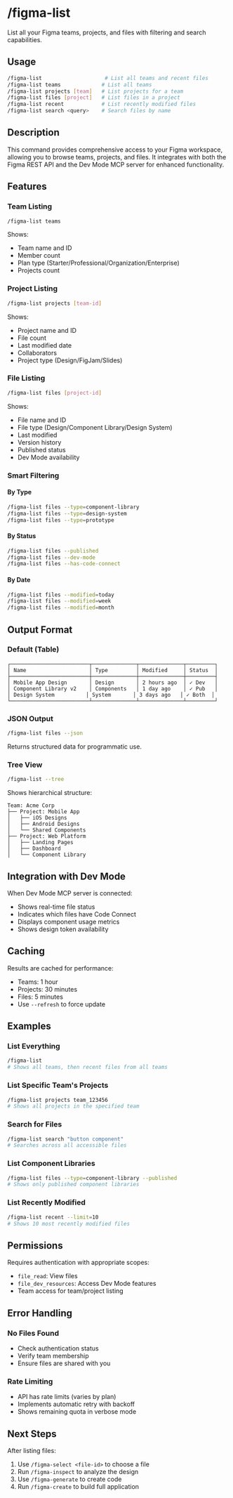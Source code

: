 # /figma-list

List all your Figma teams, projects, and files with filtering and search capabilities.

## Usage

```bash
/figma-list                    # List all teams and recent files
/figma-list teams             # List all teams
/figma-list projects [team]   # List projects for a team
/figma-list files [project]   # List files in a project
/figma-list recent            # List recently modified files
/figma-list search <query>    # Search files by name
```

## Description

This command provides comprehensive access to your Figma workspace, allowing you to browse teams, projects, and files. It integrates with both the Figma REST API and the Dev Mode MCP server for enhanced functionality.

## Features

### Team Listing
```bash
/figma-list teams
```
Shows:
- Team name and ID
- Member count
- Plan type (Starter/Professional/Organization/Enterprise)
- Projects count

### Project Listing
```bash
/figma-list projects [team-id]
```
Shows:
- Project name and ID
- File count
- Last modified date
- Collaborators
- Project type (Design/FigJam/Slides)

### File Listing
```bash
/figma-list files [project-id]
```
Shows:
- File name and ID
- File type (Design/Component Library/Design System)
- Last modified
- Version history
- Published status
- Dev Mode availability

### Smart Filtering

#### By Type
```bash
/figma-list files --type=component-library
/figma-list files --type=design-system
/figma-list files --type=prototype
```

#### By Status
```bash
/figma-list files --published
/figma-list files --dev-mode
/figma-list files --has-code-connect
```

#### By Date
```bash
/figma-list files --modified=today
/figma-list files --modified=week
/figma-list files --modified=month
```

## Output Format

### Default (Table)
```
┌─────────────────────────┬──────────────┬──────────────┬─────────┐
│ Name                    │ Type         │ Modified     │ Status  │
├─────────────────────────┼──────────────┼──────────────┼─────────┤
│ Mobile App Design       │ Design       │ 2 hours ago  │ ✓ Dev   │
│ Component Library v2    │ Components   │ 1 day ago    │ ✓ Pub   │
│ Design System          │ System       │ 3 days ago   │ ✓ Both  │
└─────────────────────────┴──────────────┴──────────────┴─────────┘
```

### JSON Output
```bash
/figma-list files --json
```
Returns structured data for programmatic use.

### Tree View
```bash
/figma-list --tree
```
Shows hierarchical structure:
```
Team: Acme Corp
├── Project: Mobile App
│   ├── iOS Designs
│   ├── Android Designs
│   └── Shared Components
├── Project: Web Platform
│   ├── Landing Pages
│   ├── Dashboard
│   └── Component Library
```

## Integration with Dev Mode

When Dev Mode MCP server is connected:
- Shows real-time file status
- Indicates which files have Code Connect
- Displays component usage metrics
- Shows design token availability

## Caching

Results are cached for performance:
- Teams: 1 hour
- Projects: 30 minutes
- Files: 5 minutes
- Use `--refresh` to force update

## Examples

### List Everything
```bash
/figma-list
# Shows all teams, then recent files from all teams
```

### List Specific Team's Projects
```bash
/figma-list projects team_123456
# Shows all projects in the specified team
```

### Search for Files
```bash
/figma-list search "button component"
# Searches across all accessible files
```

### List Component Libraries
```bash
/figma-list files --type=component-library --published
# Shows only published component libraries
```

### List Recently Modified
```bash
/figma-list recent --limit=10
# Shows 10 most recently modified files
```

## Permissions

Requires authentication with appropriate scopes:
- `file_read`: View files
- `file_dev_resources`: Access Dev Mode features
- Team access for team/project listing

## Error Handling

### No Files Found
- Check authentication status
- Verify team membership
- Ensure files are shared with you

### Rate Limiting
- API has rate limits (varies by plan)
- Implements automatic retry with backoff
- Shows remaining quota in verbose mode

## Next Steps

After listing files:
1. Use `/figma-select <file-id>` to choose a file
2. Run `/figma-inspect` to analyze the design
3. Use `/figma-generate` to create code
4. Run `/figma-create` to build full application